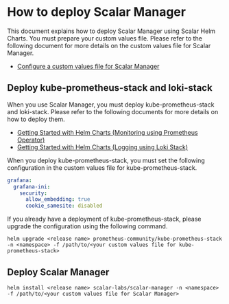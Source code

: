 # How to deploy Scalar Manager

This document explains how to deploy Scalar Manager using Scalar Helm Charts. You must prepare your custom values file. Please refer to the following document for more details on the custom values file for Scalar Manager.

* [Configure a custom values file for Scalar Manager](./configure-custom-values-scalar-manager.md)

## Deploy kube-prometheus-stack and loki-stack

When you use Scalar Manager, you must deploy kube-prometheus-stack and loki-stack. Please refer to the following documents for more details on how to deploy them.

* [Getting Started with Helm Charts (Monitoring using Prometheus Operator)](https://github.com/scalar-labs/helm-charts/blob/main/docs/getting-started-monitoring.md)
* [Getting Started with Helm Charts (Logging using Loki Stack)](https://github.com/scalar-labs/helm-charts/blob/main/docs/getting-started-logging.md)

When you deploy kube-prometheus-stack, you must set the following configuration in the custom values file for kube-prometheus-stack.

```yaml
grafana:
  grafana-ini:
    security:
      allow_embedding: true
      cookie_samesite: disabled
```

If you already have a deployment of kube-prometheus-stack, please upgrade the configuration using the following command.

```console
helm upgrade <release name> prometheus-community/kube-prometheus-stack -n <namespace> -f /path/to/<your custom values file for kube-prometheus-stack>
```

## Deploy Scalar Manager

```console
helm install <release name> scalar-labs/scalar-manager -n <namespace> -f /path/to/<your custom values file for Scalar Manager>
```
